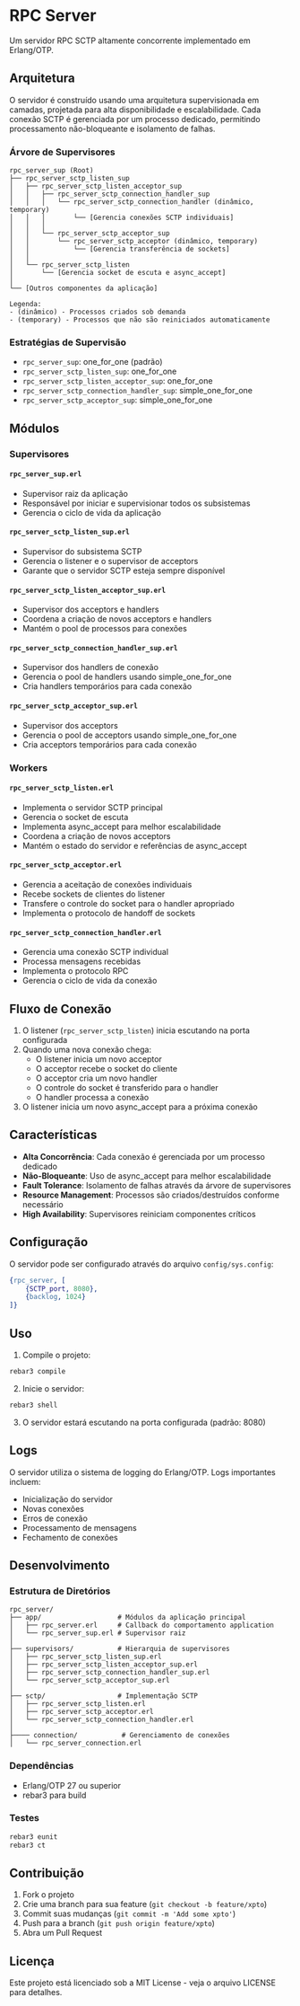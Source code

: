 # RPC Server

Um servidor RPC SCTP altamente concorrente implementado em Erlang/OTP.

## Arquitetura

O servidor é construído usando uma arquitetura supervisionada em camadas, projetada para alta disponibilidade e escalabilidade. Cada conexão SCTP é gerenciada por um processo dedicado, permitindo processamento não-bloqueante e isolamento de falhas.

### Árvore de Supervisores

```
rpc_server_sup (Root)
├── rpc_server_sctp_listen_sup
│   ├── rpc_server_sctp_listen_acceptor_sup
│   │   ├── rpc_server_sctp_connection_handler_sup
│   │   │   └── rpc_server_sctp_connection_handler (dinâmico, temporary)
│   │   │       └── [Gerencia conexões SCTP individuais]
│   │   │
│   │   └── rpc_server_sctp_acceptor_sup
│   │       └── rpc_server_sctp_acceptor (dinâmico, temporary)
│   │           └── [Gerencia transferência de sockets]
│   │
│   └── rpc_server_sctp_listen
│       └── [Gerencia socket de escuta e async_accept]
│
└── [Outros componentes da aplicação]

Legenda:
- (dinâmico) - Processos criados sob demanda
- (temporary) - Processos que não são reiniciados automaticamente
```

### Estratégias de Supervisão

- `rpc_server_sup`: one_for_one (padrão)
- `rpc_server_sctp_listen_sup`: one_for_one
- `rpc_server_sctp_listen_acceptor_sup`: one_for_one
- `rpc_server_sctp_connection_handler_sup`: simple_one_for_one
- `rpc_server_sctp_acceptor_sup`: simple_one_for_one

## Módulos

### Supervisores

#### `rpc_server_sup.erl`
- Supervisor raiz da aplicação
- Responsável por iniciar e supervisionar todos os subsistemas
- Gerencia o ciclo de vida da aplicação

#### `rpc_server_sctp_listen_sup.erl`
- Supervisor do subsistema SCTP
- Gerencia o listener e o supervisor de acceptors
- Garante que o servidor SCTP esteja sempre disponível

#### `rpc_server_sctp_listen_acceptor_sup.erl`
- Supervisor dos acceptors e handlers
- Coordena a criação de novos acceptors e handlers
- Mantém o pool de processos para conexões

#### `rpc_server_sctp_connection_handler_sup.erl`
- Supervisor dos handlers de conexão
- Gerencia o pool de handlers usando simple_one_for_one
- Cria handlers temporários para cada conexão

#### `rpc_server_sctp_acceptor_sup.erl`
- Supervisor dos acceptors
- Gerencia o pool de acceptors usando simple_one_for_one
- Cria acceptors temporários para cada conexão

### Workers

#### `rpc_server_sctp_listen.erl`
- Implementa o servidor SCTP principal
- Gerencia o socket de escuta
- Implementa async_accept para melhor escalabilidade
- Coordena a criação de novos acceptors
- Mantém o estado do servidor e referências de async_accept

#### `rpc_server_sctp_acceptor.erl`
- Gerencia a aceitação de conexões individuais
- Recebe sockets de clientes do listener
- Transfere o controle do socket para o handler apropriado
- Implementa o protocolo de handoff de sockets

#### `rpc_server_sctp_connection_handler.erl`
- Gerencia uma conexão SCTP individual
- Processa mensagens recebidas
- Implementa o protocolo RPC
- Gerencia o ciclo de vida da conexão

## Fluxo de Conexão

1. O listener (`rpc_server_sctp_listen`) inicia escutando na porta configurada
2. Quando uma nova conexão chega:
   - O listener inicia um novo acceptor
   - O acceptor recebe o socket do cliente
   - O acceptor cria um novo handler
   - O controle do socket é transferido para o handler
   - O handler processa a conexão
3. O listener inicia um novo async_accept para a próxima conexão

## Características

- **Alta Concorrência**: Cada conexão é gerenciada por um processo dedicado
- **Não-Bloqueante**: Uso de async_accept para melhor escalabilidade
- **Fault Tolerance**: Isolamento de falhas através da árvore de supervisores
- **Resource Management**: Processos são criados/destruídos conforme necessário
- **High Availability**: Supervisores reiniciam componentes críticos

## Configuração

O servidor pode ser configurado através do arquivo `config/sys.config`:

```erlang
{rpc_server, [
    {SCTP_port, 8080},
    {backlog, 1024}
]}
```

## Uso

1. Compile o projeto:
```bash
rebar3 compile
```

2. Inicie o servidor:
```bash
rebar3 shell
```

3. O servidor estará escutando na porta configurada (padrão: 8080)

## Logs

O servidor utiliza o sistema de logging do Erlang/OTP. Logs importantes incluem:
- Inicialização do servidor
- Novas conexões
- Erros de conexão
- Processamento de mensagens
- Fechamento de conexões

## Desenvolvimento

### Estrutura de Diretórios

```
rpc_server/
├── app/                   # Módulos da aplicação principal
│   ├── rpc_server.erl     # Callback do comportamento application
│   └── rpc_server_sup.erl # Supervisor raiz
│
├── supervisors/           # Hierarquia de supervisores
│   ├── rpc_server_sctp_listen_sup.erl
│   ├── rpc_server_sctp_listen_acceptor_sup.erl
│   ├── rpc_server_sctp_connection_handler_sup.erl
│   └── rpc_server_sctp_acceptor_sup.erl
│
├── sctp/                  # Implementação SCTP
│   ├── rpc_server_sctp_listen.erl
│   ├── rpc_server_sctp_acceptor.erl
│   └── rpc_server_sctp_connection_handler.erl
│
├──── connection/           # Gerenciamento de conexões
│   └── rpc_server_connection.erl 
```

### Dependências

- Erlang/OTP 27 ou superior
- rebar3 para build

### Testes

```bash
rebar3 eunit
rebar3 ct
```

## Contribuição

1. Fork o projeto
2. Crie uma branch para sua feature (`git checkout -b feature/xpto`)
3. Commit suas mudanças (`git commit -m 'Add some xpto'`)
4. Push para a branch (`git push origin feature/xpto`)
5. Abra um Pull Request

## Licença

Este projeto está licenciado sob a MIT License - veja o arquivo LICENSE para detalhes.
